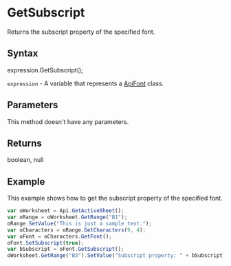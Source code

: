 # GetSubscript

Returns the subscript property of the specified font.

## Syntax

expression.GetSubscript();

`expression` - A variable that represents a [ApiFont](../ApiFont.md) class.

## Parameters

This method doesn't have any parameters.

## Returns

boolean, null

## Example

This example shows how to get the subscript property of the specified font.

```javascript
var oWorksheet = Api.GetActiveSheet();
var oRange = oWorksheet.GetRange("B1");
oRange.SetValue("This is just a sample text.");
var oCharacters = oRange.GetCharacters(9, 4);
var oFont = oCharacters.GetFont();
oFont.SetSubscript(true);
var bSubscript = oFont.GetSubscript();
oWorksheet.GetRange("B3").SetValue("Subscript property: " + bSubscript);
```
